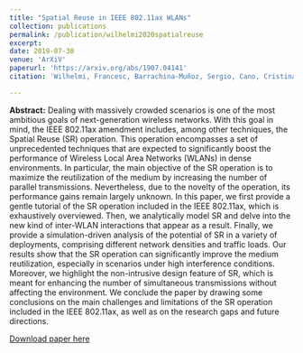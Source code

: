 ```yaml
---
title: "Spatial Reuse in IEEE 802.11ax WLANs"
collection: publications
permalink: /publication/wilhelmi2020spatialreuse
excerpt: 
date: 2019-07-30
venue: 'ArXiV'
paperurl: 'https://arxiv.org/abs/1907.04141'
citation: 'Wilhelmi, Francesc, Barrachina-Muñoz, Sergio, Cano, Cristina, Selinis, Ioannis and Bellalta, Boris. Spatial Reuse in IEEE 802.11ax WLANs. <i>arXiv preprint arXiv:1907.04141</i> (2019).'

---
```

**Abstract:** Dealing with massively crowded scenarios is one of the most ambitious goals of next-generation wireless networks. With this goal in mind, the IEEE 802.11ax amendment includes, among other techniques, the Spatial Reuse (SR) operation. This operation encompasses a set of unprecedented techniques that are expected to significantly boost the performance of Wireless Local Area Networks (WLANs) in dense environments. In particular, the main objective of the SR operation is to maximize the reutilization of the medium by increasing the number of parallel transmissions. Nevertheless, due to the novelty of the operation, its performance gains remain largely unknown. In this paper, we first provide a gentle tutorial of the SR operation included in the IEEE 802.11ax, which is exhaustively overviewed. Then, we analytically model SR and delve into the new kind of inter-WLAN interactions that appear as a result. Finally, we provide a simulation-driven analysis of the potential of SR in a variety of deployments, comprising different network densities and traffic loads. Our results show that the SR operation can significantly improve the medium reutilization, especially in scenarios under high interference conditions. Moreover, we highlight the non-intrusive design feature of SR, which is meant for enhancing the number of simultaneous transmissions without affecting the environment. We conclude the paper by drawing some conclusions on the main challenges and limitations of the SR operation included in the IEEE 802.11ax, as well as on the research gaps and future directions.

[Download paper here](https://arxiv.org/abs/1907.04141)